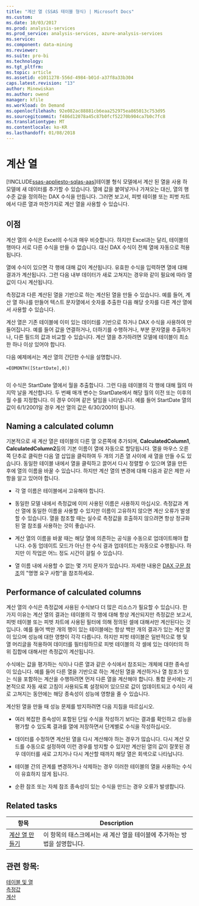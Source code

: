```yaml
---
title: "계산 열 (SSAS 테이블 형식) | Microsoft Docs"
ms.custom: 
ms.date: 10/03/2017
ms.prod: analysis-services
ms.prod_service: analysis-services, azure-analysis-services
ms.service: 
ms.component: data-mining
ms.reviewer: 
ms.suite: pro-bi
ms.technology: 
ms.tgt_pltfrm: 
ms.topic: article
ms.assetid: e1011278-556d-4984-b01d-a37f8a33b304
caps.latest.revision: "13"
author: Minewiskan
ms.author: owend
manager: kfile
ms.workload: On Demand
ms.openlocfilehash: 92e082ac88881cb6eaa252975ea865013c753d95
ms.sourcegitcommit: f486d12078a45c87b0fcf52270b904ca7b0c7fc8
ms.translationtype: MT
ms.contentlocale: ko-KR
ms.lasthandoff: 01/08/2018
---
```

# <a name="calculated-columns"></a>계산 열
[!INCLUDE[ssas-appliesto-sqlas-aas](../../includes/ssas-appliesto-sqlas-aas.md)]테이블 형식 모델에서 계산 된 열을 사용 하 모델에 새 데이터를 추가할 수 있습니다. 열에 값을 붙여넣거나 가져오는 대신, 열의 행 수준 값을 정의하는 DAX 수식을 만듭니다. 그러면 보고서, 피벗 테이블 또는 피벗 차트에서 다른 열과 마찬가지로 계산 열을 사용할 수 있습니다.  
 
  
  
##  <a name="bkmk_understanding"></a> 이점  
 계산 열의 수식은 Excel의 수식과 매우 비슷합니다. 하지만 Excel과는 달리, 테이블의 행마다 서로 다른 수식을 만들 수 없습니다. 대신 DAX 수식이 전체 열에 자동으로 적용됩니다.  
  
 열에 수식이 있으면 각 행에 대해 값이 계산됩니다. 유효한 수식을 입력하면 열에 대해 결과가 계산됩니다. 그런 다음 내부 데이터가 새로 고쳐지는 경우와 같이 필요에 따라 열 값이 다시 계산됩니다.  
  
 측정값과 다른 계산된 열을 기반으로 하는 계산된 열을 만들 수 있습니다. 예를 들어, 계산 열 하나를 만들어 텍스트 문자열에서 숫자를 추출한 다음 해당 숫자를 다른 계산 열에서 사용할 수 있습니다.  
  
 계산 열은 기존 테이블에 이미 있는 데이터를 기반으로 하거나 DAX 수식을 사용하여 만들어집니다. 예를 들어 값을 연결하거나, 더하기를 수행하거나, 부분 문자열을 추출하거나, 다른 필드의 값과 비교할 수 있습니다. 계산 열을 추가하려면 모델에 테이블이 최소한 하나 이상 있어야 합니다.  
  
 다음 예제에서는 계산 열의 간단한 수식을 설명합니다.  
  
```  
=EOMONTH([StartDate],0])  
  
```  
  
 이 수식은 StartDate 열에서 월을 추출합니다. 그런 다음 테이블의 각 행에 대해 월의 마지막 날을 계산합니다. 두 번째 매개 변수는 StartDate에서 해당 월의 이전 또는 이후의 월 수를 지정합니다. 이 경우 0이며 같은 달임을 나타냅니다. 예를 들어 StartDate 열의 값이 6/1/2001일 경우 계산 열의 값은 6/30/2001이 됩니다.  
  
##  <a name="bkmk_naming"></a> Naming a calculated column  
 기본적으로 새 계산 열은 테이블의 다른 열 오른쪽에 추가되며, **CalculatedColumn1**, **CalculatedColumn2**등의 기본 이름이 열에 자동으로 할당됩니다. 열을 마우스 오른쪽 단추로 클릭한 다음 열 삽입을 클릭하여 두 개의 기존 열 사이에 새 열을 만들 수도 있습니다. 동일한 테이블 내에서 열을 클릭하고 끌어서 다시 정렬할 수 있으며 열을 만든 후에 열의 이름을 바꿀 수 있습니다. 하지만 계산 열의 변경에 대해 다음과 같은 제한 사항을 알고 있어야 합니다.  
  
-   각 열 이름은 테이블에서 고유해야 합니다.  
  
-   동일한 모델 내에서 측정값에 이미 사용된 이름은 사용하지 마십시오. 측정값과 계산 열에 동일한 이름을 사용할 수 있지만 이름이 고유하지 않으면 계산 오류가 발생할 수 있습니다. 열을 참조할 때는 실수로 측정값을 호출하지 않으려면 항상 정규화된 열 참조를 사용하는 것이 좋습니다.  
  
-   계산 열의 이름을 바꿀 때는 해당 열에 의존하는 공식을 수동으로 업데이트해야 합니다. 수동 업데이트 모드가 아닌 한 수식 결과 업데이트는 자동으로 수행됩니다. 하지만 이 작업은 어느 정도 시간이 걸릴 수 있습니다.  
  
-   열 이름 내에 사용할 수 없는 몇 가지 문자가 있습니다. 자세한 내용은 [DAX 구문 참조](http://msdn.microsoft.com/en-us/098630f4-7d1d-467e-976c-99b2279430d5)의 "명명 요구 사항"을 참조하세요.  
  
##  <a name="bkmk_perf"></a> Performance of calculated columns  
 계산 열의 수식은 측정값에 사용된 수식보다 더 많은 리소스가 필요할 수 있습니다. 한 가지 이유는 계산 열의 결과는 테이블의 각 행에 대해 항상 계산되지만 측정값은 보고서, 피벗 테이블 또는 피벗 차트에 사용된 필터에 의해 정의된 셀에 대해서만 계산된다는 것입니다. 예를 들어 백만 개의 행이 있는 테이블에는 항상 백만 개의 결과가 있는 계산 열이 있으며 성능에 대한 영향이 각각 다릅니다. 하지만 피벗 테이블은 일반적으로 행 및 열 머리글을 적용하여 데이터를 필터링하므로 피벗 테이블의 각 셀에 있는 데이터의 하위 집합에 대해서만 측정값이 계산됩니다.  
  
 수식에는 값을 평가하는 식이나 다른 열과 같은 수식에서 참조되는 개체에 대한 종속성이 있습니다. 예를 들어 다른 열을 기반으로 하는 계산된 열을 계산하거나 열 참조가 있는 식을 포함하는 계산을 수행하려면 먼저 다른 열을 계산해야 합니다. 통합 문서에는 기본적으로 자동 새로 고침이 사용되도록 설정되어 있으므로 값이 업데이트되고 수식이 새로 고쳐지는 동안에는 해당 종속성이 성능에 영향을 줄 수 있습니다.  
  
 계산된 열을 만들 때 성능 문제를 방지하려면 다음 지침을 따르십시오.  
  
-   여러 복잡한 종속성이 포함된 단일 수식을 작성하기 보다는 결과를 확인하고 성능을 평가할 수 있도록 결과를 열에 저장하면서 단계별로 수식을 작성하십시오.  
  
-   데이터를 수정하면 계산된 열을 다시 계산해야 하는 경우가 많습니다. 다시 계산 모드를 수동으로 설정하여 이런 경우를 방지할 수 있지만 계산된 열의 값이 잘못된 경우 데이터를 새로 고치거나 다시 계산할 때까지 해당 열은 회색으로 나타납니다.  
  
-   테이블 간의 관계를 변경하거나 삭제하는 경우 이러한 테이블의 열을 사용하는 수식이 유효하지 않게 됩니다.  
  
-   순환 참조 또는 자체 참조 종속성이 있는 수식을 만드는 경우 오류가 발생합니다.  
  
##  <a name="bkmk_rel_tasks"></a> Related tasks  
  
|항목|Description|  
|-----------|-----------------|  
|[계산 열 만들기](../../analysis-services/tabular-models/ssas-calculated-columns-create-a-calculated-column.md)|이 항목의 태스크에서는 새 계산 열을 테이블에 추가하는 방법을 설명합니다.|  
  
## <a name="see-also"></a>관련 항목:  
 [테이블 및 열](../../analysis-services/tabular-models/tables-and-columns-ssas-tabular.md)   
 [측정값](../../analysis-services/tabular-models/measures-ssas-tabular.md)   
 [계산](../../analysis-services/tabular-models/calculations-ssas-tabular.md)  
  
  
